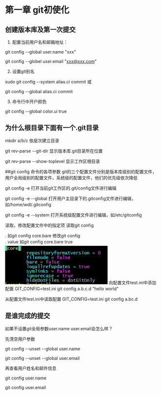 # 第一章 git初使化

## 创建版本库及第一次提交

 1. 配置当前用户名和邮箱地址：

 git config --global user.name "xxx"

 git config --globel user.email "xxx@xxx.com"

 2. 设置git别名

 sudo git config --system alias.ci commit 或

 git config --global alias.ci commit

 3. 命令行中开户颜色

 git config --global color.ui true

## 为什么根目录下面有一个.git目录

mkdir a/b/c 依层次建立目录

git rev-parse --git-dir 显示版本库.git目录所在位置

git rev-parse --show-toplevel 显示工作区根目录

##git config 命令的各项参数
git的三个配置文件分别是版本库级别的配置文件， 用户全局级别的配置文件，系统级的配置文件，他们的优先级依次降低

git config -e 打开当前git工作区的.git/config文件进行编辑

git config -e --global 打开用户主目录下的.gitconfig文件进行编辑，如/home/wdl/.gitconfig

git config -e --system 打开系统级配置文件进行编辑，如/etc/gitconfig

读取，修改配置文件中的指定项
读取git config <section>.<key> 如git config core.bare 
修改git config <section>.<key> value 如git config core.bare true
![](/assets/1.png)
向配置文件test.ini中添加配置
GIT_CONFIG=test.ini git config a.b.c.d "hello world"

从配置文件test.ini中读取配置
GIT_CONFIG=test.ini git config a.bc.d
## 是谁完成的提交
如果不设置git全局参数user.name user.email会怎么样？

先清空用户参数

git config --unset --global user.name

git config --unset --global user.email

再查看用户姓名和邮件信息

git config user.name

git config user.email








